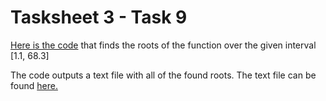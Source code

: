 # Tasksheet 3 - Task 9

[Here is the code](https://github.com/ethanancell/math4610/blob/master/software/multiple_roots/secant_mr.c) that finds the roots of the function over the given interval
[1.1, 68.3]

The code outputs a text file with all of the found roots. The text file can
be found [here.](https://github.com/ethanancell/math4610/blob/master/software/multiple_roots/secant_roots.txt)
